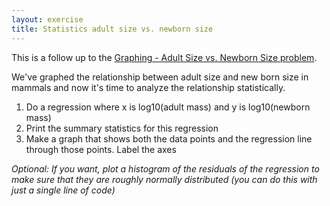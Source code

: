 ```yaml
---
layout: exercise
title: Statistics adult size vs. newborn size
---
```


This is a follow up to the [Graphing - Adult Size vs. Newborn Size
problem](/exercises/graphing-adult-size-vs-newborn-size).

We've graphed the relationship between adult size and new born size in
mammals and now it's time to analyze the relationship statistically.

1.  Do a regression where x is log10(adult mass) and y is log10(newborn
    mass)
2.  Print the summary statistics for this regression
3.  Make a graph that shows both the data points and the regression line through
    those points. Label the axes


*Optional: If you want, plot a histogram of the residuals of the regression to
make sure that they are roughly normally distributed (you can do this with just
a single line of code)*
